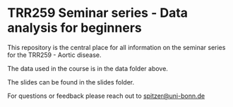 # TRR259 Seminar series - Data analysis for beginners

This repository is the central place for all information on the seminar series for the TRR259 - Aortic disease.

The data used in the course is in the data folder above.

The slides can be found in the slides folder. 



For questions or feedback please reach out to spitzer@uni-bonn.de